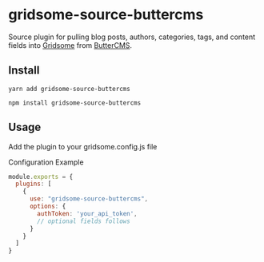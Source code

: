 # gridsome-source-buttercms

Source plugin for pulling blog posts, authors, categories, tags, and content fields into [Gridsome](https://gridsome.org) from [ButterCMS](ttps://buttercms.com).

## Install

```
yarn add gridsome-source-buttercms

npm install gridsome-source-buttercms
```

## Usage

Add the plugin to your gridsome.config.js file

Configuration Example

```js
module.exports = {
  plugins: [
    {
      use: "gridsome-source-buttercms",
      options: {
        authToken: 'your_api_token',
        // optional fields follows
      }
    }
  ]
}
```